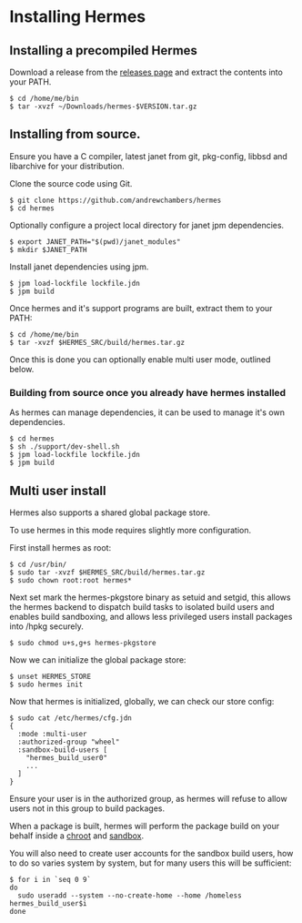 # Installing Hermes

## Installing a precompiled Hermes

Download a release from the [releases page](https://github.com/andrewchambers/hermes/releases) and extract the contents into your PATH.

```
$ cd /home/me/bin
$ tar -xvzf ~/Downloads/hermes-$VERSION.tar.gz
```

## Installing from source.

Ensure you have a C compiler, latest janet from git, pkg-config, libbsd and libarchive for your distribution.

Clone the source code using Git.

```
$ git clone https://github.com/andrewchambers/hermes
$ cd hermes
```

Optionally configure a project local directory for janet jpm dependencies.

```
$ export JANET_PATH="$(pwd)/janet_modules"
$ mkdir $JANET_PATH

```

Install janet dependencies using jpm.

```
$ jpm load-lockfile lockfile.jdn
$ jpm build
```

Once hermes and it's support programs are built, extract them to your PATH:

```
$ cd /home/me/bin
$ tar -xvzf $HERMES_SRC/build/hermes.tar.gz
```

Once this is done you can optionally enable multi user mode, outlined below.

### Building from source once you already have hermes installed

As hermes can manage dependencies, it can be used to manage it's own dependencies.

```
$ cd hermes
$ sh ./support/dev-shell.sh
$ jpm load-lockfile lockfile.jdn
$ jpm build
```

## Multi user install

 Hermes also supports a shared global package store.

To use hermes in this mode requires slightly more configuration.

First install hermes as root:

```
$ cd /usr/bin/
$ sudo tar -xvzf $HERMES_SRC/build/hermes.tar.gz
$ sudo chown root:root hermes*
```

Next set mark the hermes-pkgstore binary as setuid and setgid, this allows the hermes backend to
dispatch build tasks to isolated build users and enables build sandboxing, and allows less privileged users install packages into /hpkg securely.

```
$ sudo chmod u+s,g+s hermes-pkgstore
```

Now we can initialize the global package store:

```
$ unset HERMES_STORE
$ sudo hermes init
```

Now that hermes is initialized, globally, we can check our store config:

```
$ sudo cat /etc/hermes/cfg.jdn
{
  :mode :multi-user
  :authorized-group "wheel"
  :sandbox-build-users [
    "hermes_build_user0"
    ...
  ]
}
```

Ensure your user is in the authorized group, as hermes will refuse to allow users not 
in this group to build packages.

When a package is built, hermes will perform the package build on your behalf inside a [chroot](https://en.wikipedia.org/wiki/Chroot) and
[sandbox](https://en.wikipedia.org/wiki/Sandbox_(computer_security)). 

You will also need to create user accounts for the sandbox build users,
how to do so varies system by system, but for many users this will be sufficient:

```
$ for i in `seq 0 9`
do
  sudo useradd --system --no-create-home --home /homeless hermes_build_user$i
done
```